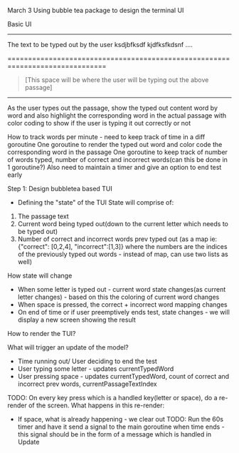 March 3
Using bubble tea package to design the terminal UI

Basic UI

--------------------------------------------------------------------------------------------
The text to be typed out by the user ksdjbfksdf kjdfksfkdsnf ....

==============================================================================
> [This space will be where the user will be typing out the above passage]

---------------------------------------------------------------------------------------------

As the user types out the passage, show the typed out content word by word and also highlight the corresponding
word in the actual passage with color coding to show if the user is typing it out correctly or not


How to track words per minute - need to keep track of time in a diff goroutine 
One goroutine to render the typed out word and color code the corresponding word in the passage
One goroutine to keep track of number of words typed, number of correct and incorrect words(can this be done in 1 goroutine?)
Also need to maintain a timer and give an option to end test early


Step 1: Design bubbletea based TUI

- Defining the "state" of the TUI
State will comprise of: 
1. The passage text
2. Current word being typed out(down to the current letter which needs to be typed out)
3. Number of correct and incorrect words prev typed out (as a map ie: {"correct": [0,2,4], "incorrect":[1,3]} where the numbers are the indices of the previously typed out words - instead of map, can use two lists as well)

How state will change
- When some letter is typed out - current word state changes(as current letter changes) - based on this the coloring of current word changes
- When space is pressed, the correct + incorrect word mapping changes
- On end of time or if user preemptively ends test, state changes - we will display a new screen showing the result 

How to render the TUI?

What will trigger an update of the model?
- Time running out/ User deciding to end the test
- User typing some letter - updates currentTypedWord
- User pressing space - updates currentTypedWord, count of correct and incorrect prev words, currentPassageTextIndex

TODO: On every key press which is a handled key(letter or space), do a re-render of the screen. What happens in this re-render:
- If space, what is already happening - we clear out 
TODO: Run the 60s timer and have it send a signal to the main goroutine when time ends - this signal should be in 
the form of a message which is handled in Update